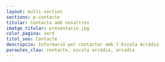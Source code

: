 ```yaml
---
layout: multi-section
sections: p-contacte
titular: Contacta amb nosaltres
imatge_titular: presentacio.jpg
color_pagina: verd
titol_seo: Contacte
descripcio: Informació per contactar amb l'Escola Arcàdia
paraules_clau: contacte, escola arcàdia, arcadia
---
```

